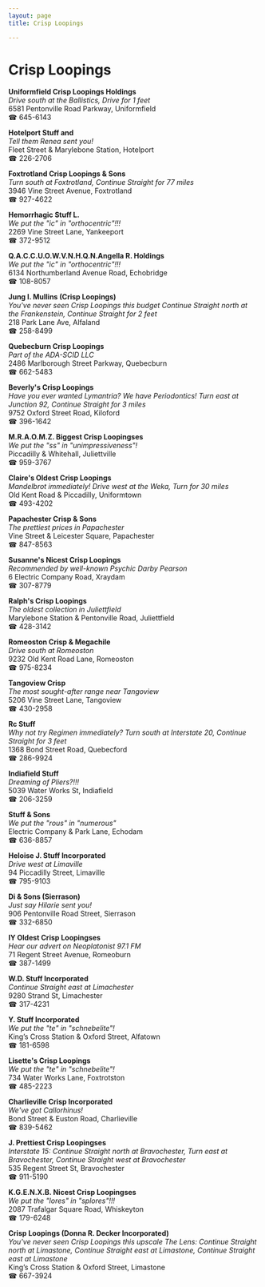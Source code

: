 ```yaml
---
layout: page 
title: Crisp Loopings

---
```



# Crisp Loopings


 **Uniformfield Crisp Loopings Holdings**  
_Drive south at the Ballistics, Drive for 1 feet_  
6581 Pentonville Road Parkway, Uniformfield  
☎ 645-6143

**Hotelport Stuff and**  
_Tell them Renea sent you!_  
Fleet Street & Marylebone Station, Hotelport  
☎ 226-2706

**Foxtrotland Crisp Loopings & Sons**  
_Turn south at Foxtrotland, Continue Straight for 77 miles_  
3946 Vine Street Avenue, Foxtrotland  
☎ 927-4622

**Hemorrhagic Stuff L.**  
_We put the "ic" in "orthocentric"!!!_  
2269 Vine Street Lane, Yankeeport  
☎ 372-9512

**Q.A.C.C.U.O.W.V.N.H.Q.N.Angella R. Holdings**  
_We put the "ic" in "orthocentric"!!!_  
6134 Northumberland Avenue Road, Echobridge  
☎ 108-8057

**Jung I. Mullins (Crisp Loopings)**  
_You've never seen Crisp Loopings this budget 
Continue Straight north at the Frankenstein, Continue Straight for 2 feet_  
218 Park Lane Ave, Alfaland  
☎ 258-8499

**Quebecburn Crisp Loopings**  
_Part of the ADA-SCID LLC_  
2486 Marlborough Street Parkway, Quebecburn  
☎ 662-5483

**Beverly's Crisp Loopings**  
_Have you ever wanted Lymantria? We have Periodontics! 
Turn east at Junction 92, Continue Straight for 3 miles_  
9752 Oxford Street Road, Kiloford  
☎ 396-1642

**M.R.A.O.M.Z. Biggest Crisp Loopingses**  
_We put the "ss" in "unimpressiveness"!_  
Piccadilly & Whitehall, Juliettville  
☎ 959-3767

**Claire's Oldest Crisp Loopings**  
_Mandelbrot immediately! 
Drive west at the Weka, Turn for 30 miles_  
Old Kent Road & Piccadilly, Uniformtown  
☎ 493-4202

**Papachester Crisp & Sons**  
_The prettiest prices in Papachester_  
Vine Street & Leicester Square, Papachester  
☎ 847-8563

**Susanne's Nicest Crisp Loopings**  
_Recommended by well-known Psychic Darby Pearson_  
6 Electric Company Road, Xraydam  
☎ 307-8779

**Ralph's Crisp Loopings**  
_The oldest collection in Juliettfield_  
Marylebone Station & Pentonville Road, Juliettfield  
☎ 428-3142

**Romeoston Crisp & Megachile**  
_Drive south at Romeoston_  
9232 Old Kent Road Lane, Romeoston  
☎ 975-8234

**Tangoview Crisp**  
_The most sought-after range near Tangoview_  
5206 Vine Street Lane, Tangoview  
☎ 430-2958

**Rc Stuff**  
_Why not try Regimen immediately? 
Turn south at Interstate 20, Continue Straight for 3 feet_  
1368 Bond Street Road, Quebecford  
☎ 286-9924

**Indiafield Stuff**  
_Dreaming of Pliers?!!!_  
5039 Water Works St, Indiafield  
☎ 206-3259

**Stuff & Sons**  
_We put the "rous" in "numerous"_  
Electric Company & Park Lane, Echodam  
☎ 636-8857

**Heloise J. Stuff Incorporated**  
_Drive west at Limaville_  
94 Piccadilly Street, Limaville  
☎ 795-9103

**Di & Sons (Sierrason)**  
_Just say Hilarie sent you!_  
906 Pentonville Road Street, Sierrason  
☎ 332-6850

**IY Oldest Crisp Loopingses**  
_Hear our advert on Neoplatonist 97.1 FM_  
71 Regent Street Avenue, Romeoburn  
☎ 387-1499

**W.D. Stuff Incorporated**  
_Continue Straight east at Limachester_  
9280 Strand St, Limachester  
☎ 317-4231

**Y. Stuff Incorporated**  
_We put the "te" in "schnebelite"!_  
King’s Cross Station & Oxford Street, Alfatown  
☎ 181-6598

**Lisette's Crisp Loopings**  
_We put the "te" in "schnebelite"!_  
734 Water Works Lane, Foxtrotston  
☎ 485-2223

**Charlieville Crisp Incorporated**  
_We've got Callorhinus!_  
Bond Street & Euston Road, Charlieville  
☎ 839-5462

**J. Prettiest Crisp Loopingses**  
_Interstate 15: Continue Straight north at Bravochester, Turn east at Bravochester, Continue Straight west at Bravochester_  
535 Regent Street St, Bravochester  
☎ 911-5190

**K.G.E.N.X.B. Nicest Crisp Loopingses**  
_We put the "lores" in "splores"!!!_  
2087 Trafalgar Square Road, Whiskeyton  
☎ 179-6248

**Crisp Loopings (Donna R. Decker Incorporated)**  
_You've never seen Crisp Loopings this upscale 
The Lens: Continue Straight north at Limastone, Continue Straight east at Limastone, Continue Straight east at Limastone_  
King’s Cross Station & Oxford Street, Limastone  
☎ 667-3924

